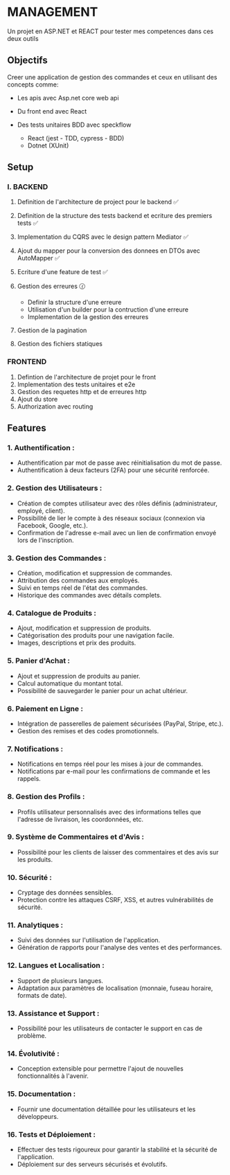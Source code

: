 # MANAGEMENT

Un projet en ASP.NET et REACT pour tester mes competences dans ces deux outils

## Objectifs

Creer une application de gestion des commandes et ceux en utilisant des concepts comme:

- Les apis avec Asp.net core web api
- Du front end avec React
- Des tests unitaires BDD avec speckflow

  - React (jest - TDD, cypress - BDD)
  - Dotnet (XUnit)

## Setup

### I. BACKEND

1. Definition de l'architecture de project pour le backend ✅
2. Definition de la structure des tests backend et ecriture des premiers tests ✅
3. Implementation du CQRS avec le design pattern Mediator ✅
4. Ajout du mapper pour la conversion des donnees en DTOs avec AutoMapper ✅
5. Ecriture d'une feature de test ✅
6. Gestion des erreures 🕜

    - Definir la structure d'une erreure
    - Utilisation d'un builder pour la contruction d'une erreure
    - Implementation de la gestion des erreures
7. Gestion de la pagination
8. Gestion des fichiers statiques

### FRONTEND

1. Defintion de l'architecture de projet pour le front
2. Implementation des tests unitaires et e2e
3. Gestion des requetes http et de erreures http
4. Ajout du store
5. Authorization avec routing

## Features

### 1. **Authentification :**

- Authentification par mot de passe avec réinitialisation du mot de passe.
- Authentification à deux facteurs (2FA) pour une sécurité renforcée.

### 2. **Gestion des Utilisateurs :**

- Création de comptes utilisateur avec des rôles définis (administrateur, employé, client).
- Possibilité de lier le compte à des réseaux sociaux (connexion via Facebook, Google, etc.).
- Confirmation de l'adresse e-mail avec un lien de confirmation envoyé lors de l'inscription.

### 3. **Gestion des Commandes :**

- Création, modification et suppression de commandes.
- Attribution des commandes aux employés.
- Suivi en temps réel de l'état des commandes.
- Historique des commandes avec détails complets.

### 4. **Catalogue de Produits :**

- Ajout, modification et suppression de produits.
- Catégorisation des produits pour une navigation facile.
- Images, descriptions et prix des produits.

### 5. **Panier d'Achat :**

- Ajout et suppression de produits au panier.
- Calcul automatique du montant total.
- Possibilité de sauvegarder le panier pour un achat ultérieur.

### 6. **Paiement en Ligne :**

- Intégration de passerelles de paiement sécurisées (PayPal, Stripe, etc.).
- Gestion des remises et des codes promotionnels.

### 7. **Notifications :**

- Notifications en temps réel pour les mises à jour de commandes.
- Notifications par e-mail pour les confirmations de commande et les rappels.

### 8. **Gestion des Profils :**

- Profils utilisateur personnalisés avec des informations telles que l'adresse de livraison, les coordonnées, etc.

### 9. **Système de Commentaires et d'Avis :**

- Possibilité pour les clients de laisser des commentaires et des avis sur les produits.

### 10. **Sécurité :**

- Cryptage des données sensibles.
- Protection contre les attaques CSRF, XSS, et autres vulnérabilités de sécurité.

### 11. **Analytiques :**

- Suivi des données sur l'utilisation de l'application.
- Génération de rapports pour l'analyse des ventes et des performances.

### 12. **Langues et Localisation :**

- Support de plusieurs langues.
- Adaptation aux paramètres de localisation (monnaie, fuseau horaire, formats de date).

### 13. **Assistance et Support :**

- Possibilité pour les utilisateurs de contacter le support en cas de problème.

### 14. **Évolutivité :**

- Conception extensible pour permettre l'ajout de nouvelles fonctionnalités à l'avenir.

### 15. **Documentation :**

- Fournir une documentation détaillée pour les utilisateurs et les développeurs.

### 16. **Tests et Déploiement :**

- Effectuer des tests rigoureux pour garantir la stabilité et la sécurité de l'application.
- Déploiement sur des serveurs sécurisés et évolutifs.
